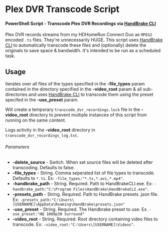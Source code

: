 # Plex DVR Transcode Script
#### PowerShell Script - Transcode Plex DVR Recordings via  [HandBrake CLI](https://handbrake.fr/)

Plex DVR records streams from my HDHomeRun Connect Duo as `MPEG2` encoded `.ts` files. They're unnecessarily HUGE. This script uses [HandBrake CLI](https://handbrake.fr/) to automatically transcode these files and (optionally) delete the originals to save space & bandwidth. It's intended to be run as a scheduled task.

## Usage
Iterates over all files of the types specified in the **-file_types** param contained in the directory specified in the **-video_root** param & all sub-directories and uses [HandBrake CLI](https://handbrake.fr/) to transcode them using the preset specifed in the **-use_preset** param.

Will create a temporary `transcode_dvr_recordings.lock` file in the **-video_root** directory to prevent multiple instances of this script from running on the same content.

Logs activity in the **-video_root** directory in `transcode_dvr_recordings_log.txt`.

###### Parameters
- **-delete_source** - Switch. When set source files will be deleted after transcoding. Defaults to false.
- **-file_types** - String. Comma seperated list of file types to transcode. Defaults to `*.ts`. Ex: `-file_types:"*.ts,*.avi,*.mp4"`.
- **-handbrake_path** - String. Required. Path to HandBrakeCLI.exe. Ex: `-handbrake_path:"C:\Program Files\HandBrake\HandBrakeCLI.exe"`.
- **-presets_path** - String. Required. Path to HandBrake presets .json file. Ex: `-presets_path:"C:\Users\[USERNAME]\AppData\Roaming\HandBrake\presets.json"`
- **-use_preset** - String. Required. The Handbrake preset to use. Ex. `-use_preset:"HQ 1080p30 Surround"`
- **-video_root** - String. Required. Root directory containing video files to transcode. Ex: `-video_root:"C:\Users\[USERNAME]\Videos"`.
